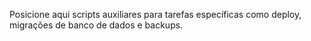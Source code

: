 Posicione aqui scripts auxiliares para tarefas específicas como deploy, migrações de banco de dados e backups.

